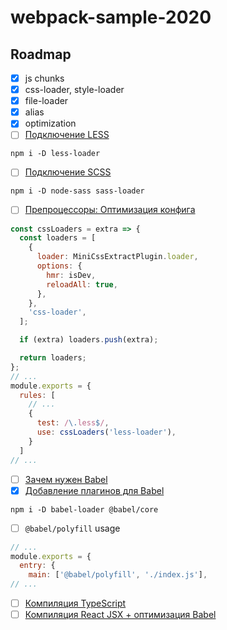 # webpack-sample-2020

## Roadmap

- [x] js chunks
- [x] css-loader, style-loader
- [x] file-loader
- [x] alias
- [x] optimization
- [ ] [Подключение LESS](https://youtu.be/eSaF8NXeNsA?t=7153)
```
npm i -D less-loader
```
- [ ] [Подключение SCSS](https://youtu.be/eSaF8NXeNsA?t=7568)
```
npm i -D node-sass sass-loader
```
- [ ] [Препроцессоры: Оптимизация конфига](https://youtu.be/eSaF8NXeNsA?t=7703)
```js
const cssLoaders = extra => {
  const loaders = [
    {
      loader: MiniCssExtractPlugin.loader,
      options: {
        hmr: isDev,
        reloadAll: true,
      },
    },
    'css-loader',
  ];

  if (extra) loaders.push(extra);

  return loaders;
};
// ...
module.exports = {
  rules: [
    // ...
    {
      test: /\.less$/,
      use: cssLoaders('less-loader'),
    }
  ]
// ...
```
- [ ] [Зачем нужен Babel](https://youtu.be/eSaF8NXeNsA?t=7861)
- [x] [Добавление плагинов для Babel](https://www.youtube.com/watch?v=eSaF8NXeNsA&t=8555s)
```
npm i -D babel-loader @babel/core
```
- [ ] `@babel/polyfill` usage
```js
// ...
module.exports = {
  entry: {
    main: ['@babel/polyfill', './index.js'],
// ...
```
- [ ] [Компиляция TypeScript](https://www.youtube.com/watch?v=eSaF8NXeNsA&t=8668s)
- [ ] [Компиляция React JSX + оптимизация Babel](https://www.youtube.com/watch?v=eSaF8NXeNsA&t=8840s)
